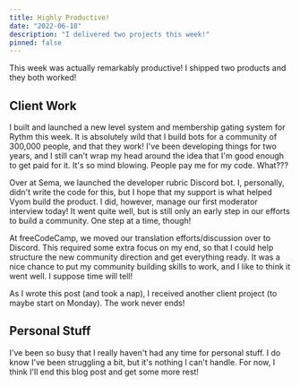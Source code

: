 ```yaml
---
title: Highly Productive!
date: "2022-06-18"
description: "I delivered two projects this week!"
pinned: false
---
```


This week was actually remarkably productive! I shipped two products and they both worked!

## Client Work

I built and launched a new level system and membership gating system for Rythm this week. It is absolutely wild that I build bots for a community of 300,000 people, and that they work! I've been developing things for two years, and I still can't wrap my head around the idea that I'm good enough to get paid for it. It's so mind blowing. People pay me for my code. What???

Over at Sema, we launched the developer rubric Discord bot. I, personally, didn't write the code for this, but I hope that my support is what helped Vyom build the product. I did, however, manage our first moderator interview today! It went quite well, but is still only an early step in our efforts to build a community. One step at a time, though!

At freeCodeCamp, we moved our translation efforts/discussion over to Discord. This required some extra focus on my end, so that I could help structure the new community direction and get everything ready. It was a nice chance to put my community building skills to work, and I like to think it went well. I suppose time will tell!

As I wrote this post (and took a nap), I received another client project (to maybe start on Monday). The work never ends!

## Personal Stuff

I've been so busy that I really haven't had any time for personal stuff. I do know I've been struggling a bit, but it's nothing I can't handle. For now, I think I'll end this blog post and get some more rest!
